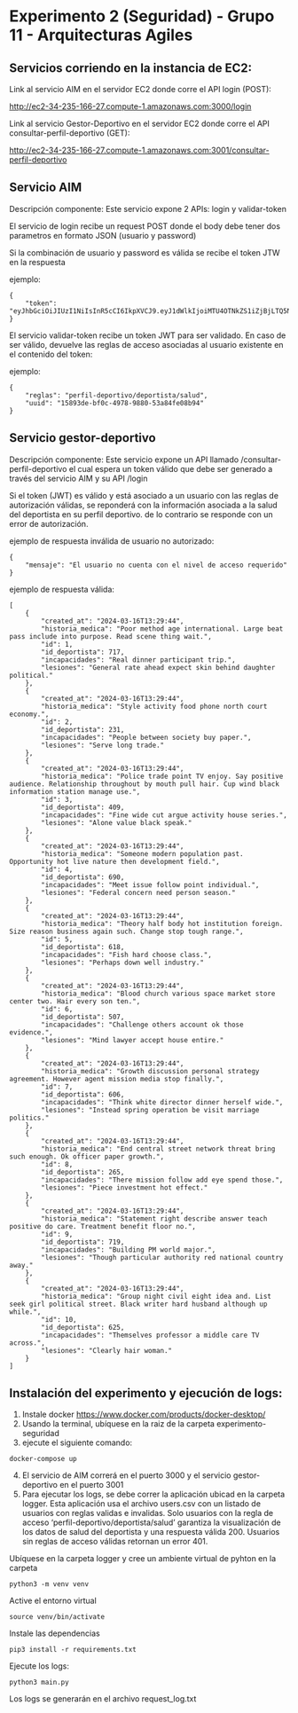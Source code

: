 Experimento 2 (Seguridad) - Grupo 11 - Arquitecturas Agiles
==========================

## Servicios corriendo en la instancia de EC2:

Link al servicio AIM en el servidor EC2 donde corre el API login (POST):

http://ec2-34-235-166-27.compute-1.amazonaws.com:3000/login


Link al servicio Gestor-Deportivo en el servidor EC2 donde corre el API consultar-perfil-deportivo (GET):

http://ec2-34-235-166-27.compute-1.amazonaws.com:3001/consultar-perfil-deportivo


## Servicio AIM
Descripción componente: Este servicio expone 2 APIs: login y validar-token

El servicio de login recibe un request POST donde el body debe tener dos parametros en formato JSON (usuario y password)


Si la combinación de usuario y password es válida se recibe el token JTW en la respuesta

ejemplo:
```
{
    "token": "eyJhbGciOiJIUzI1NiIsInR5cCI6IkpXVCJ9.eyJ1dWlkIjoiMTU4OTNkZS1iZjBjLTQ5NzgtOTg4MC01M2E4NGZlMDhiOTQifQ.eGmAmQoGDr8Cf_WBKAtScUa5e7Y4gx9E24emidhb19U"
}
```

El servicio validar-token recibe un token JWT para ser validado. En caso de ser válido, devuelve las reglas de acceso asociadas al usuario existente en el contenido del token:

ejemplo:
```
{
    "reglas": "perfil-deportivo/deportista/salud",
    "uuid": "15893de-bf0c-4978-9880-53a84fe08b94"
}
```

## Servicio gestor-deportivo
Descripción componente: Este servicio expone un API llamado /consultar-perfil-deportivo el cual espera un token válido que debe ser generado a través del servicio AIM y su API /login

Si el token (JWT) es válido y está asociado a un usuario con las reglas de autorización válidas, se reponderá con la información asociada a la salud del deportista en su perfil deportivo. de lo contrario se responde con un error de autorización.

ejemplo de respuesta inválida de usuario no autorizado:

```
{
    "mensaje": "El usuario no cuenta con el nivel de acceso requerido"
}
```

ejemplo de respuesta válida:

```
[
    {
        "created_at": "2024-03-16T13:29:44",
        "historia_medica": "Poor method age international. Large beat pass include into purpose. Read scene thing wait.",
        "id": 1,
        "id_deportista": 717,
        "incapacidades": "Real dinner participant trip.",
        "lesiones": "General rate ahead expect skin behind daughter political."
    },
    {
        "created_at": "2024-03-16T13:29:44",
        "historia_medica": "Style activity food phone north court economy.",
        "id": 2,
        "id_deportista": 231,
        "incapacidades": "People between society buy paper.",
        "lesiones": "Serve long trade."
    },
    {
        "created_at": "2024-03-16T13:29:44",
        "historia_medica": "Police trade point TV enjoy. Say positive audience. Relationship throughout by mouth pull hair. Cup wind black information station manage use.",
        "id": 3,
        "id_deportista": 409,
        "incapacidades": "Fine wide cut argue activity house series.",
        "lesiones": "Alone value black speak."
    },
    {
        "created_at": "2024-03-16T13:29:44",
        "historia_medica": "Someone modern population past. Opportunity hot live nature then development field.",
        "id": 4,
        "id_deportista": 690,
        "incapacidades": "Meet issue follow point individual.",
        "lesiones": "Federal concern need person season."
    },
    {
        "created_at": "2024-03-16T13:29:44",
        "historia_medica": "Theory half body hot institution foreign. Size reason business again such. Change stop tough range.",
        "id": 5,
        "id_deportista": 618,
        "incapacidades": "Fish hard choose class.",
        "lesiones": "Perhaps down well industry."
    },
    {
        "created_at": "2024-03-16T13:29:44",
        "historia_medica": "Blood church various space market store center two. Hair every son ten.",
        "id": 6,
        "id_deportista": 507,
        "incapacidades": "Challenge others account ok those evidence.",
        "lesiones": "Mind lawyer accept house entire."
    },
    {
        "created_at": "2024-03-16T13:29:44",
        "historia_medica": "Growth discussion personal strategy agreement. However agent mission media stop finally.",
        "id": 7,
        "id_deportista": 606,
        "incapacidades": "Think white director dinner herself wide.",
        "lesiones": "Instead spring operation be visit marriage politics."
    },
    {
        "created_at": "2024-03-16T13:29:44",
        "historia_medica": "End central street network threat bring such enough. Ok officer paper growth.",
        "id": 8,
        "id_deportista": 265,
        "incapacidades": "There mission follow add eye spend those.",
        "lesiones": "Piece investment hot effect."
    },
    {
        "created_at": "2024-03-16T13:29:44",
        "historia_medica": "Statement right describe answer teach positive do care. Treatment benefit floor no.",
        "id": 9,
        "id_deportista": 719,
        "incapacidades": "Building PM world major.",
        "lesiones": "Though particular authority red national country away."
    },
    {
        "created_at": "2024-03-16T13:29:44",
        "historia_medica": "Group night civil eight idea and. List seek girl political street. Black writer hard husband although up while.",
        "id": 10,
        "id_deportista": 625,
        "incapacidades": "Themselves professor a middle care TV across.",
        "lesiones": "Clearly hair woman."
    }
]
```

## Instalación del experimento y ejecución de logs:
1. Instale docker https://www.docker.com/products/docker-desktop/
2. Usando la terminal, ubíquese en la raiz de la carpeta experimento-seguridad
3. ejecute el siguiente comando:

```
docker-compose up
```

4. El servicio de AIM correrá en el puerto 3000 y el servicio gestor-deportivo en el puerto 3001
5. Para ejecutar los logs, se debe correr la aplicación ubicad en la carpeta logger. Esta aplicación usa el archivo users.csv con un listado de usuarios con reglas validas e invalidas. Solo usuarios con la regla de acceso ‘perfil-deportivo/deportista/salud’ garantiza la visualización de los datos de salud del deportista y una respuesta válida 200. Usuarios sin reglas de acceso válidas retornan un error 401.

Ubíquese en la carpeta logger y cree un ambiente virtual de pyhton en la carpeta

    python3 -m venv venv

Active el entorno virtual

    source venv/bin/activate

Instale las dependencias

    pip3 install -r requirements.txt

Ejecute los logs:

    python3 main.py


Los logs se generarán en el archivo request_log.txt
